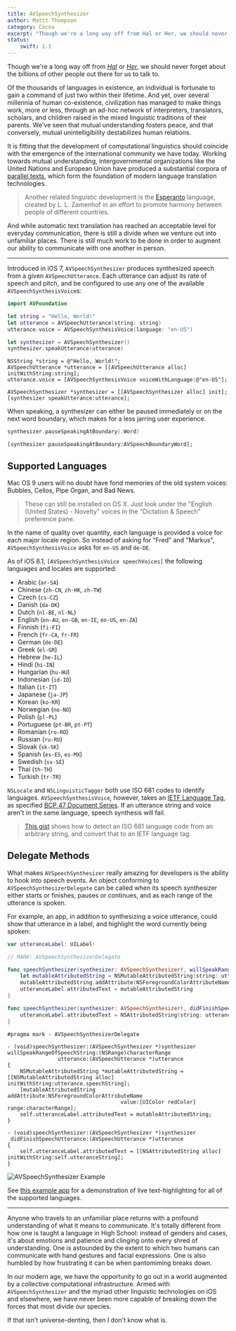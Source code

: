 ```yaml
---
title: AVSpeechSynthesizer
author: Mattt Thompson
category: Cocoa
excerpt: "Though we're a long way off from Hal or Her, we should never forget about the billions of other people out there for us to talk to."
status:
    swift: 1.1
---
```


Though we're a long way off from [_Hal_](https://www.youtube.com/watch?v=ARJ8cAGm6JE) or [_Her_](https://www.youtube.com/watch?v=WzV6mXIOVl4), we should never forget about the billions of other people out there for us to talk to.

Of the thousands of languages in existence, an individual is fortunate to gain a command of just two within their lifetime. And yet, over several millennia of human co-existence, civilization has managed to make things work, more or less, through an ad-hoc network of interpreters, translators, scholars, and children raised in the mixed linguistic traditions of their parents. We've seen that mutual understanding fosters peace, and that conversely, mutual unintelligibility destabilizes human relations.

It is fitting that the development of computational linguistics should coincide with the emergence of the international community we have today. Working towards mutual understanding, intergovernmental organizations like the United Nations and European Union have produced a substantial corpora of [parallel texts](http://en.wikipedia.org/wiki/Parallel_text), which form the foundation of modern language translation technologies.

> Another related linguistic development is the [Esperanto](http://en.wikipedia.org/wiki/Esperanto) language, created by L. L. Zamenhof in an effort to promote harmony between people of different countries.

And while automatic text translation has reached an acceptable level for everyday communication, there is still a divide when we venture out into unfamiliar places. There is still much work to be done in order to augment our ability to communicate with one another in person.

* * *

Introduced in iOS 7, `AVSpeechSynthesizer` produces synthesized speech from a given `AVSpeechUtterance`. Each utterance can adjust its rate of speech and pitch, and be configured to use any one of the available `AVSpeechSynthesisVoice`s:

```swift
import AVFoundation

let string = "Hello, World!"
let utterance = AVSpeechUtterance(string: string)
utterance.voice = AVSpeechSynthesisVoice(language: "en-US")

let synthesizer = AVSpeechSynthesizer()
synthesizer.speakUtterance(utterance)
```

~~~{objective-c}
NSString *string = @"Hello, World!";
AVSpeechUtterance *utterance = [[AVSpeechUtterance alloc] initWithString:string];
utterance.voice = [AVSpeechSynthesisVoice voiceWithLanguage:@"en-US"];

AVSpeechSynthesizer *synthesizer = [[AVSpeechSynthesizer alloc] init];
[synthesizer speakUtterance:utterance];
~~~

When speaking, a synthesizer can either be paused immediately or on the next word boundary, which makes for a less jarring user experience.

```swift
synthesizer.pauseSpeakingAtBoundary(.Word)
```

~~~{objective-c}
[synthesizer pauseSpeakingAtBoundary:AVSpeechBoundaryWord];
~~~

## Supported Languages

Mac OS 9 users will no doubt have fond memories of the old system voices: Bubbles, Cellos, Pipe Organ, and Bad News.

> These can still be installed on OS X. Just look under the "English (United States) - Novelty" voices in the "Dictation & Speech" preference pane.

In the name of quality over quantity, each language is provided a voice for each major locale region. So instead of asking for "Fred" and "Markus", `AVSpeechSynthesisVoice` asks for `en-US` and `de-DE`.

As of iOS 8.1, `[AVSpeechSynthesisVoice speechVoices]` the following languages and locales are supported:

- Arabic (`ar-SA`)
- Chinese (`zh-CN`, `zh-HK`, `zh-TW`)
- Czech (`cs-CZ`)
- Danish (`da-DK`)
- Dutch (`nl-BE`, `nl-NL`)
- English (`en-AU`, `en-GB`, `en-IE`, `en-US`, `en-ZA`)
- Finnish (`fi-FI`)
- French (`fr-CA`, `fr-FR`)
- German (`de-DE`)
- Greek (`el-GR`)
- Hebrew (`he-IL`)
- Hindi (`hi-IN`)
- Hungarian (`hu-HU`)
- Indonesian (`id-ID`)
- Italian (`it-IT`)
- Japanese (`ja-JP`)
- Korean (`ko-KR`)
- Norwegian (`no-NO`)
- Polish (`pl-PL`)
- Portuguese (`pt-BR`, `pt-PT`)
- Romanian (`ro-RO`)
- Russian (`ru-RU`)
- Slovak (`sk-SK`)
- Spanish (`es-ES`, `es-MX`)
- Swedish (`sv-SE`)
- Thai (`th-TH`)
- Turkish (`tr-TR`)

`NSLocale` and `NSLinguisticTagger` both use ISO 681 codes to identify languages. `AVSpeechSynthesisVoice`, however, takes an [IETF Language Tag](http://en.wikipedia.org/wiki/IETF_language_tag), as specified [BCP 47 Document Series](http://tools.ietf.org/html/bcp47). If an utterance string and voice aren't in the same language, speech synthesis will fail.

> [This gist](https://gist.github.com/mattt/9892187) shows how to detect an ISO 681 language code from an arbitrary string, and convert that to an IETF language tag.

## Delegate Methods

What makes `AVSpeechSynthesizer` really amazing for developers is the ability to hook into speech events. An object conforming to `AVSpeechSynthesizerDelegate` can be called when its speech synthesizer either starts or finishes, pauses or continues, and as each range of the utterance is spoken.

For example, an app, in addition to synthesizing a voice utterance, could show that utterance in a label, and highlight the word currently being spoken:

```swift
var utteranceLabel: UILabel!

// MARK: AVSpeechSynthesizerDelegate

func speechSynthesizer(synthesizer: AVSpeechSynthesizer!, willSpeakRangeOfSpeechString characterRange: NSRange, utterance: AVSpeechUtterance!) {
    let mutableAttributedString = NSMutableAttributedString(string: utterance.speechString)
    mutableAttributedString.addAttribute(NSForegroundColorAttributeName, value: UIColor.redColor(), range: characterRange)
    utteranceLabel.attributedText = mutableAttributedString
}

func speechSynthesizer(synthesizer: AVSpeechSynthesizer!, didFinishSpeechUtterance utterance: AVSpeechUtterance!) {
    utteranceLabel.attributedText = NSAttributedString(string: utterance.speechString)
}
```

~~~{objective-c}
#pragma mark - AVSpeechSynthesizerDelegate

- (void)speechSynthesizer:(AVSpeechSynthesizer *)synthesizer
willSpeakRangeOfSpeechString:(NSRange)characterRange
                utterance:(AVSpeechUtterance *)utterance
{
    NSMutableAttributedString *mutableAttributedString = [[NSMutableAttributedString alloc] initWithString:utterance.speechString];
    [mutableAttributedString addAttribute:NSForegroundColorAttributeName
                                    value:[UIColor redColor] range:characterRange];
    self.utteranceLabel.attributedText = mutableAttributedString;
}

- (void)speechSynthesizer:(AVSpeechSynthesizer *)synthesizer
 didFinishSpeechUtterance:(AVSpeechUtterance *)utterance
{
    self.utteranceLabel.attributedText = [[NSAttributedString alloc] initWithString:self.utteranceString];
}
~~~

![AVSpeechSynthesizer Example](http://nshipster.s3.amazonaws.com/avspeechsynthesizer-example.gif)

See [this example app](https://github.com/mattt/AVSpeechSynthesizer-Example) for a demonstration of live text-highlighting for all of the supported languages.

* * *

Anyone who travels to an unfamiliar place returns with a profound understanding of what it means to communicate. It's totally different from how one is taught a language in High School: instead of genders and cases, it's about emotions and patience and clinging onto every shred of understanding. One is astounded by the extent to which two humans can communicate with hand gestures and facial expressions. One is also humbled by how frustrating it can be when pantomiming breaks down.

In our modern age, we have the opportunity to go out in a world augmented by a collective computational infrastructure. Armed with `AVSpeechSynthesizer` and the myriad other linguistic technologies on iOS and elsewhere, we have never been more capable of breaking down the forces that most divide our species.

If that isn't universe-denting, then I don't know what is.
